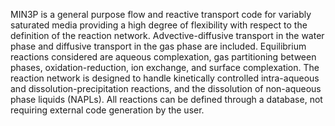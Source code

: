 MIN3P is a general purpose flow and reactive transport code for variably saturated media providing a high degree of flexibility with respect to the definition of the reaction network. Advective-diffusive transport in the water phase and diffusive transport in the gas phase are included.  Equilibrium reactions considered are aqueous complexation, gas partitioning between phases, oxidation-reduction, ion exchange, and surface complexation. The reaction network is designed to handle kinetically controlled intra-aqueous and dissolution-precipitation reactions, and the dissolution of non-aqueous phase liquids (NAPLs). All reactions can be defined through a database, not requiring external code generation by the user.
